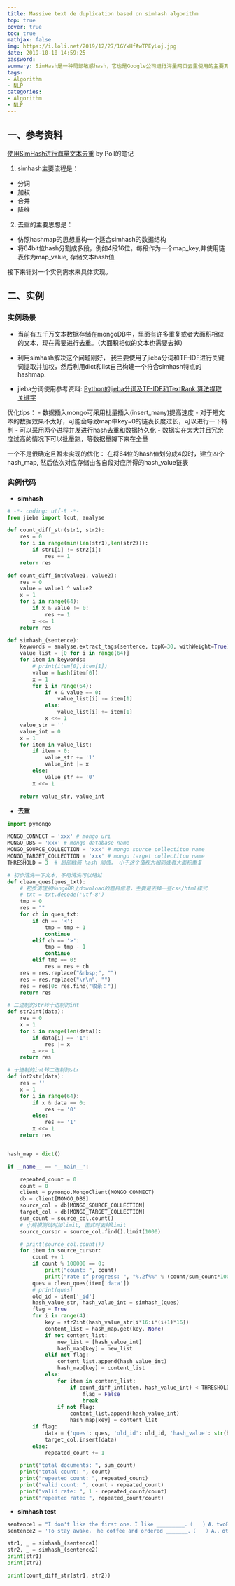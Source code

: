 ```yaml
---
title: Massive text de duplication based on simhash algorithm
top: true
cover: true
toc: true
mathjax: false
img: https://i.loli.net/2019/12/27/1GYxHfAwTPEyLoj.jpg
date: 2019-10-10 14:59:25
password:
summary: SimHash是一种局部敏感hash，它也是Google公司进行海量网页去重使用的主要算法，本文利用simhash来解决海量文本去重实例问题。
tags:
- Algorithm
- NLP
categories:
- Algorithm
- NLP
---
```


## 一、参考资料

[使用SimHash进行海量文本去重](https://www.cnblogs.com/maybe2030/p/5203186.html) by Poll的笔记

1. simhash主要流程是：
  - 分词
  - 加权
  - 合并
  - 降维

2. 去重的主要思想是：
  - 仿照hashmap的思想重构一个适合simhash的数据结构
  - 将64bit位hash分割成多段，例如4段16位，每段作为一个map_key,并使用链表作为map_value, 存储文本hash值

接下来针对一个实例需求来具体实现。

## 二、实例

### 实例场景

  - 当前有五千万文本数据存储在mongoDB中，里面有许多重复或者大面积相似的文本，现在需要进行去重。（大面积相似的文本也需要去掉）

  - 利用simhash解决这个问题刚好， 我主要使用了jieba分词和TF-IDF进行关键词提取并加权，然后利用dict和list自己构建一个符合simhash特点的hashmap.

  - jieba分词使用参考资料:
  [Python的jieba分词及TF-IDF和TextRank 算法提取关键字](https://blog.csdn.net/sinat_34022298/article/details/75943272)


  优化tips：
    - 数据插入mongo可采用批量插入(insert_many)提高速度
    - 对于短文本的数据效果不太好，可能会导致map中key=0的链表长度过长，可以进行一下特判
    - 可以采用两个进程并发进行hash去重和数据持久化
    - 数据实在太大并且冗余度过高的情况下可以批量跑，等数据量降下来在全量

  一个不是很确定且暂未实现的优化：
    在将64位的hash值划分成4段时，建立四个hash_map, 然后依次对应存储由各自段对应所得的hash_value链表

### 实例代码

- **simhash**

```python
# -*- coding: utf-8 -*-
from jieba import lcut, analyse

def count_diff_str(str1, str2):
    res = 0
    for i in range(min(len(str1),len(str2))):
        if str1[i] != str2[i]:
            res += 1
    return res

def count_diff_int(value1, value2):
    res = 0
    value = value1 ^ value2
    x = 1
    for i in range(64):
        if x & value != 0:
            res += 1
        x <<= 1
    return res

def simhash_(sentence):
    keywords = analyse.extract_tags(sentence, topK=30, withWeight=True)
    value_list = [0 for i in range(64)]
    for item in keywords:
        # print(item[0],item[1])
        value = hash(item[0])
        x = 1
        for i in range(64):
            if x & value == 0:
                value_list[i] -= item[1]
            else:
                value_list[i] += item[1]
            x <<= 1
    value_str = ''
    value_int = 0
    x = 1
    for item in value_list:
        if item > 0:
            value_str += '1'
            value_int |= x
        else:
            value_str += '0'
        x <<= 1

    return value_str, value_int

```

+ **去重**

```python
import pymongo

MONGO_CONNECT = 'xxx' # mongo uri
MONGO_DBS = 'xxx' # mongo database name
MONGO_SOURCE_COLLECTION = 'xxx' # mongo source collectiton name
MONGO_TARGET_COLLECTION = 'xxx' # mongo target collectiton name
THRESHOLD = 3  # 局部敏感 hash 阈值， 小于这个值视为相同或者大面积重复

# 初步清洗一下文本，不用清洗可以略过
def clean_ques(ques_txt):
    # 初步清理从MongoDB上download的题目信息，主要是去掉一些css/html样式
    # txt = txt.decode('utf-8')
    tmp = 0
    res = ""
    for ch in ques_txt:
        if ch == '<':
            tmp = tmp + 1
            continue
        elif ch == '>':
            tmp = tmp - 1
            continue
        elif tmp == 0:
            res = res + ch
    res = res.replace("&nbsp;", "")
    res = res.replace("\r\n", "")
    res = res[0: res.find("收录：")]
    return res

# 二进制的str转十进制的int
def str2int(data):
    res = 0
    x = 1
    for i in range(len(data)):
        if data[i] == '1':
            res |= x
        x <<= 1
    return res

# 十进制的int转二进制的str
def int2str(data):
    res = ''
    x = 1
    for i in range(64):
        if x & data == 0:
            res += '0'
        else:
            res += '1'
        x <<= 1
    return res


hash_map = dict()

if __name__ == '__main__':

    repeated_count = 0
    count = 0
    client = pymongo.MongoClient(MONGO_CONNECT)
    db = client[MONGO_DBS]
    source_col = db[MONGO_SOURCE_COLLECTION]
    target_col = db[MONGO_TARGET_COLLECTION]
    sum_count = source_col.count()
    # 小规模测试时加limit, 正式时去掉limit
    source_cursor = source_col.find().limit(1000)

    # print(source_col.count())
    for item in source_cursor:
        count += 1
        if count % 100000 == 0:
            print("count: ", count)
            print("rate of progress: ", "%.2f%%" % (count/sum_count*100))
        ques = clean_ques(item['data'])
        # print(ques)
        old_id = item['_id']
        hash_value_str, hash_value_int = simhash_(ques)
        flag = True
        for i in range(4):
            key = str2int(hash_value_str[i*16:i*(i+1)*16])
            content_list = hash_map.get(key, None)
            if not content_list:
                new_list = [hash_value_int]
                hash_map[key] = new_list
            elif not flag:
                content_list.append(hash_value_int)
                hash_map[key] = content_list
            else:
                for item in content_list:
                    if count_diff_int(item, hash_value_int) < THRESHOLD:
                        flag = False
                        break
                if not flag:
                    content_list.append(hash_value_int)
                    hash_map[key] = content_list
        if flag:
            data = {'ques': ques, 'old_id': old_id, 'hash_value': str(hash_value_int)}
            target_col.insert(data)
        else:
            repeated_count += 1

    print("total documents: ", sum_count)
    print("total count: ", count)
    print("repeated count: ", repeated_count)
    print("valid count: ", count - repeated_count)
    print("valid rate: ", 1 - repeated_count/count)
    print("repeated rate: ", repeated_count/count)
```

+ **simhash test**

```python
sentence1 = "I don't like the first one．I like _________．（　　）A．twoB．secondC．the second "
sentence2 = 'To stay awake， he coffee and ordered _______．（　　）A．．otherC．the othersD．another           '

str1, _ = simhash_(sentence1)
str2, _ = simhash_(sentence2)
print(str1)
print(str2)

print(count_diff_str(str1, str2))
```
